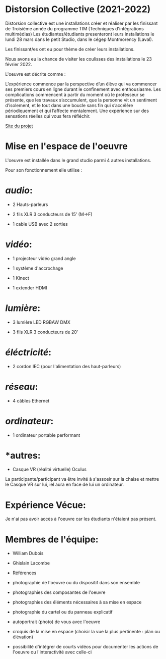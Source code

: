 # Distorsion Collective (2021-2022)

Distorsion collective est une installations créer et réaliser par les finissant de Troisième année du programme TIM (Techniques d'intégrations multimédias)
Les étudiantes/étudiants presenteront leurs installations le lundi 28 mars dans le petit Studio, dans le cégep Montmorency (Laval).

Les finissant/es ont eu pour thème de créer leurs installations.

Nous avons eu la chance de visiter les coulisses des installations le 23 février 2022.

L'oeuvre est décrite comme :

L’expérience commence par la perspective d’un élève qui va commencer ses premiers cours en ligne durant le confinement avec enthousiasme. Les complications commencent à partir du moment où le professeur se présente, que les travaux s’accumulent, que la personne vit un sentiment d’isolement, et le tout dans une boucle sans fin qui s’accélère périodiquement et qui l’affecte mentalement. Une expérience sur des sensations réelles qui vous fera réfléchir.

[Site du projet](https://tim-montmorency.com/2022/projets/Distorsion-collective/docs/web/index.html)

# Mise en l'espace de l'oeuvre 

L'oeuvre est installée dans le grand studio parmi 4 autres installations.

Pour son fonctionnement elle utilise :

# *audio*:

* 2 Hauts-parleurs

* 2 fils XLR 3 conducteurs de 15' (M->F)

* 1 cable USB avec 2 sorties 

# *vidéo*:

* 1 projecteur vidéo grand angle 

* 1 système d'accrochage 

* 1 Kinect 

* 1 extender HDMI

# *lumière*:

* 3 lumière LED RGBAW DMX

* 3 fils XLR 3 conducteurs de 20'

# *éléctricité*: 

* 2 cordon IEC (pour l'alimentation des haut-parleurs)

# *réseau*: 

* 4 câbles Ethernet

# *ordinateur*: 

* 1 ordinateur portable performant 

# *autres: 

* Casque VR (réalité virtuelle)  Oculus 

La participante/participant va être invité à s'assoeir sur la chaise et mettre le Casque VR sur lui, iel aura en face de lui un ordinateur.

# Expérience Vécue: 

Je n'ai pas avoir accès à l'oeuvre car les étudiants n'étaient pas présent.

# Membres de l'équipe: 

* William Dubois

* Ghislain Lacombe 



 - Références 



- photographie de l'oeuvre ou du dispositif dans son ensemble
- photographies des composantes de l'oeuvre
- photographies des éléments nécessaires à sa mise en espace
- photographie du cartel ou du panneau explicatif
- autoportrait (photo) de vous avec l'oeuvre
- croquis de la mise en espace (choisir la vue la plus pertinente : plan ou élévation)
- possibilité d'intégrer de courts vidéos pour documenter les actions de l'oeuvre ou l'interactivité avec celle-ci

